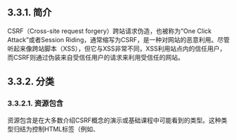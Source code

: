## 3.3.1. 简介

CSRF（Cross-site request forgery）跨站请求伪造，也被称为“One Click Attack”或者Session Riding，通常缩写为CSRF，是一种对网站的恶意利用。尽管听起来像跨站脚本（XSS），但它与XSS非常不同，XSS利用站点内的信任用户，而CSRF则通过伪装来自受信任用户的请求来利用受信任的网站。

## 3.3.2. 分类

### 3.3.2.1. 资源包含

资源包含是在大多数介绍CSRF概念的演示或基础课程中可能看到的类型。这种类型归结为控制HTML标签（例如<image>、<audio>、<video>、<object>、<script>等）所包含的资源的攻击者。如果攻击者能够影响URL被加载的话，包含远程资源的任何标签都可以完成攻击。

由于缺少对Cookie的源点检查，如上所述，此攻击不需要XSS，可以由任何攻击者控制的站点或站点本身执行。此类型仅限于GET请求，因为这些是浏览器对资源URL唯一的请求类型。这种类型的主要限制是它需要错误地使用安全的HTTP请求方式。

### 3.3.2.2. 基于表单

通常在正确使用安全的请求方式时看到。攻击者创建一个想要受害者提交的表单; 其包含一个JavaScript片段，强制受害者的浏览器提交。

该表单可以完全由隐藏的元素组成，以致受害者很难发现它。

如果处理cookies不当，攻击者可以在任何站点上发动攻击，只要受害者使用有效的cookie登录，攻击就会成功。如果请求是有目的性的，成功的攻击将使受害者回到他们平时正常的页面。该方法对于攻击者可以将受害者指向特定页面的网络钓鱼攻击特别有效。

### 3.3.2.3. XMLHttpRequest

这可能是最少看到的方式。

由于许多现代Web应用程序依赖XHR，许多应用花费大量的时间来构建和实现这一特定的对策。

基于XHR的CSRF通常由于SOP而以XSS有效载荷的形式出现。没有跨域资源共享策略（CORS），XHR仅限于攻击者托管自己的有效载荷的原始请求。

这种类型的CSRF的攻击有效载荷基本上是一个标准的XHR，攻击者已经找到了一些注入受害者浏览器DOM的方式。

## 3.3.3. 防御

- 通过CSRF-token或者验证码来检测用户提交
- 验证Referer/Content-Type
- 对于用户修改删除等操作最好都使用POST操作
- 避免全站通用的cookie，严格设置cookie的域

## 3.3.4. 参考链接

- [demo](https://www.github.com/jrozner/csrf-demo)
- [Wiping Out CSRF](https://medium.com/@jrozner/wiping-out-csrf-ded97ae7e83f)
- [Neat tricks to bypass CSRF protection](https://www.slideshare.net/0ang3el/neat-tricks-to-bypass-csrfprotection)